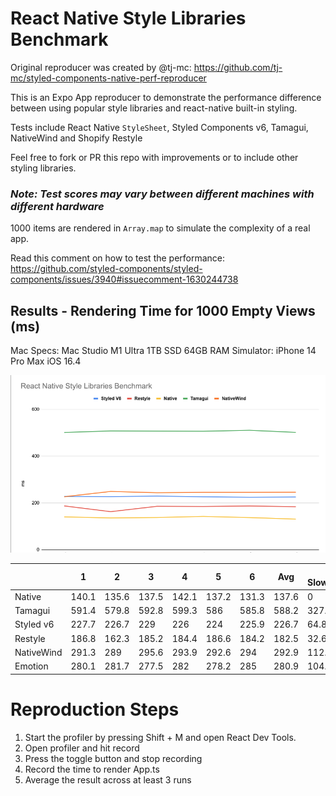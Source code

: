 # React Native Style Libraries Benchmark

Original reproducer was created by @tj-mc: https://github.com/tj-mc/styled-components-native-perf-reproducer

This is an Expo App reproducer to demonstrate the performance difference between using popular style libraries and react-native built-in styling.

Tests include React Native `StyleSheet`, Styled Components v6, Tamagui, NativeWind and Shopify Restyle

Feel free to fork or PR this repo with improvements or to include other styling libraries.

### ***Note: Test scores may vary between different machines with different hardware***

1000 items are rendered in `Array.map` to simulate the complexity of a real app.

Read this comment on how to test the performance: https://github.com/styled-components/styled-components/issues/3940#issuecomment-1630244738

## Results - Rendering Time for 1000 Empty Views (ms)

Mac Specs: 
Mac Studio M1 Ultra 1TB SSD 64GB RAM
Simulator: iPhone 14 Pro Max iOS 16.4

![graph.png](assets/graph.png)

|            | 1     | 2      | 3     | 4     | 5     | 6     | Avg   | % Slowdown |
|------------|-------|--------|-------|-------|-------|-------|-------|------------|
| Native     | 140.1 | 135.6  | 137.5 | 142.1 | 137.2 | 131.3 | 137.6 | 0          |
| Tamagui    | 591.4 | 579.8  | 592.8 | 599.3 | 586   | 585.8 | 588.2 | 327.3%     |
| Styled v6  | 227.7 | 226.7  | 229   | 226   | 224   | 225.9 | 226.7 | 64.86      |
| Restyle    | 186.8 | 162.3  | 185.2 | 184.4 | 186.6 | 184.2 | 182.5 | 32.63      |
| NativeWind | 291.3 | 289    | 295.6 | 293.9 | 292.6 | 294   | 292.9 | 112.3%     |
| Emotion    | 280.1 | 281.7  | 277.5 | 282   | 278.2 | 285   | 280.9 | 104.8%     |


# Reproduction Steps
1. Start the profiler by pressing Shift + M and open React Dev Tools.
2. Open profiler and hit record
3. Press the toggle button and stop recording
4. Record the time to render App.ts
5. Average the result across at least 3 runs

